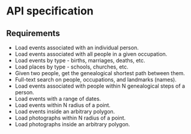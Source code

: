 # API specification

## Requirements

- Load events associated with an individual person.
- Load events associated with all people in a given occupation.
- Load events by type - births, marriages, deaths, etc.
- Load places by type - schools, churches, etc.
- Given two people, get the genealogical shortest path between them.
- Full-text search on people, occupations, and landmarks (names).
- Load events associated with people within N genealogical steps of a person.
- Load events with a range of dates.
- Load events within N radius of a point.
- Load events inside an arbitrary polygon.
- Load photographs within N radius of a point.
- Load photographs inside an arbitrary polygon.
